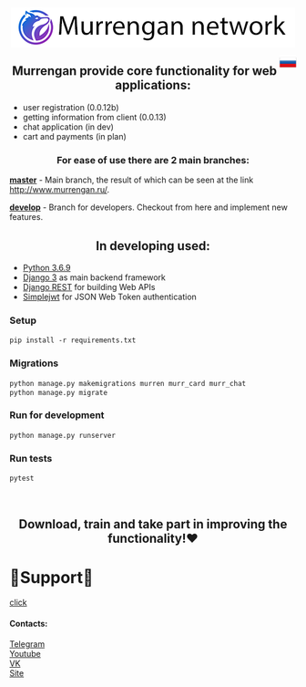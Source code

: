 <p align="center">
<img src="../img/thumbnail.png" align="center" title="Murrengan network"/>
</p>

<a href="../../../../"><img src="../img/russian_federation.png" align="right" height="25" width="30" title="Русский"></a>

<h2 align="center">Murrengan provide core functionality for web applications:</h2>

<ul>
    <li>user registration (0.0.12b)</li>
    <li>getting information from client (0.0.13)</li>
    <li>chat application (in dev)</li>
    <li>cart and payments (in plan)</li>
</ul>

<h3 align="center">For ease of use there are 2 main branches:</h3>

<b>[master](https://github.com/Murrengan/murr_front/tree/master)</b> - Main branch, the result of which can be seen at the link http://www.murrengan.ru/.

<b>[develop](https://github.com/Murrengan/murr_front/tree/develop)</b> - Branch for developers. Checkout from here and implement new features</b>.

<h2 align="center">In developing used:</h2>

* [Python 3.6.9](https://www.python.org/downloads/release/python-369/)
* [Django 3](https://www.djangoproject.com/) as main backend framework
* [Django REST](https://www.django-rest-framework.org/) for building Web APIs
* [Simplejwt](https://github.com/davesque/django-rest-framework-simplejwt) for JSON Web Token authentication

### Setup
```
pip install -r requirements.txt
```
### Migrations
```
python manage.py makemigrations murren murr_card murr_chat
python manage.py migrate
```

### Run for development
```
python manage.py runserver
```

### Run tests
```
pytest
```

<br/>

<h2 align="center">Download, train and take part in improving the functionality!❤</h2>


# 🌟Support🌟 
[click](http://bit.do/eWnnm)

<h4>Contacts:</h4>

[Telegram](https://tlgg.ru/MurrenganChat)<br/>
[Youtube](https://youtube.com/murrengan/)<br/>
[VK](https://vk.com/murrengan)<br/>
[Site](https://www.murrengan.ru/)
